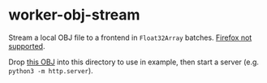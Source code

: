 # worker-obj-stream

Stream a local OBJ file to a frontend in `Float32Array` batches. [Firefox not supported](https://caniuse.com/?search=TextDecoderStream).

Drop [this OBJ](https://github.com/miketahani/assets/blob/main/car.obj) into this directory to use in example, then start a server (e.g. `python3 -m http.server`).
